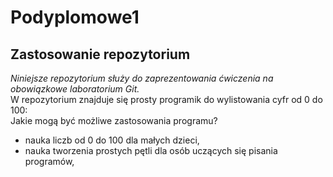# Podyplomowe1
## Zastosowanie repozytorium
*Niniejsze repozytorium służy do zaprezentowania ćwiczenia na obowiązkowe laboratorium Git.*  
W repozytorium znajduje się prosty programik do wylistowania cyfr od 0 do 100:  
Jakie mogą być możliwe zastosowania programu?
- nauka liczb od 0 do 100 dla małych dzieci,
- nauka tworzenia prostych pętli dla osób uczących się pisania programów,

